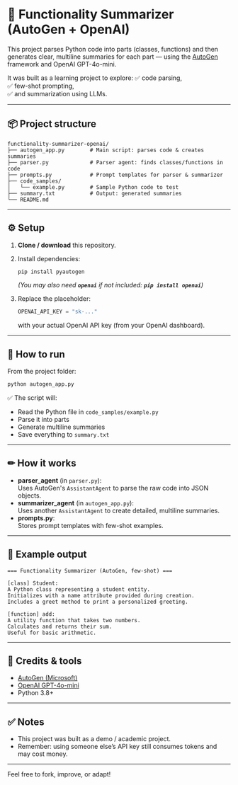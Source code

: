 # 🧐 Functionality Summarizer (AutoGen + OpenAI)

This project parses Python code into parts (classes, functions) and then generates clear, multiline summaries for each part — using the [AutoGen](https://github.com/microsoft/autogen) framework and OpenAI GPT-4o-mini.

It was built as a learning project to explore: ✅ code parsing,\
✅ few-shot prompting,\
✅ and summarization using LLMs.

---

## 📦 Project structure

```
functionality-summarizer-openai/
├── autogen_app.py        # Main script: parses code & creates summaries
├── parser.py             # Parser agent: finds classes/functions in code
├── prompts.py            # Prompt templates for parser & summarizer
├── code_samples/
│   └── example.py        # Sample Python code to test
├── summary.txt           # Output: generated summaries
└── README.md
```

---

## ⚙ Setup

1. **Clone / download** this repository.

2. Install dependencies:

   ```bash
   pip install pyautogen
   ```

   *(You may also need **`openai`** if not included: **`pip install openai`**)*

3. Replace the placeholder:

   ```python
   OPENAI_API_KEY = "sk-..."
   ```

   with your actual OpenAI API key (from your OpenAI dashboard).

---

## 🚀 How to run

From the project folder:

```bash
python autogen_app.py
```

✅ The script will:

- Read the Python file in `code_samples/example.py`
- Parse it into parts
- Generate multiline summaries
- Save everything to `summary.txt`

---

## ✏ How it works

- **parser\_agent** (in `parser.py`):\
  Uses AutoGen's `AssistantAgent` to parse the raw code into JSON objects.
- **summarizer\_agent** (in `autogen_app.py`):\
  Uses another `AssistantAgent` to create detailed, multiline summaries.
- **prompts.py**:\
  Stores prompt templates with few-shot examples.

---

## 📜 Example output

```
=== Functionality Summarizer (AutoGen, few-shot) ===

[class] Student:
A Python class representing a student entity.
Initializes with a name attribute provided during creation.
Includes a greet method to print a personalized greeting.

[function] add:
A utility function that takes two numbers.
Calculates and returns their sum.
Useful for basic arithmetic.
```

---

## 🧹 Credits & tools

- [AutoGen (Microsoft)](https://github.com/microsoft/autogen)
- [OpenAI GPT-4o-mini](https://platform.openai.com)
- Python 3.8+

---

## ✅ Notes

- This project was built as a demo / academic project.
- Remember: using someone else’s API key still consumes tokens and may cost money.

---

Feel free to fork, improve, or adapt!


